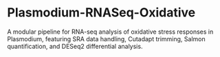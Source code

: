 # Plasmodium-RNASeq-Oxidative
A modular pipeline for RNA-seq analysis of oxidative stress responses in Plasmodium, featuring SRA data handling, Cutadapt trimming, Salmon quantification, and DESeq2 differential analysis.
